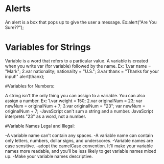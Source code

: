 # Alerts

An alert is a box that pops up to give the user a message.
Ex:alert("Are You Sure??");

# Variables for Strings 

Variable is a word that refers to a particular value.
A variable is created when you write var (for variable) followed by the name.
Ex:
1.var name = "Mark";
2.var nationality;
  nationality = "U.S.";
3.var thanx = "Thanks for your input!"
  alert(thanx);

#Variables for Numbers:

A string isn't the only thing you can assign to a variable. You can also assign a number.
Ex:
1.var weight = 150;
2.var originalNum = 23;
  var newNum = originalNum + 7;
3.var originalNum = "23";
  var newNum = originalNum + 7;
 -JavaScript can't sum a string and a number. JavaScript interprets
  "23" as a word, not a number.

#Variable Names Legal and Illegal:

-A variable name can't contain any spaces.
-A variable name can contain only letters, numbers, dollar signs, and underscores.
-Variable names are case sensitive.
-adopt the camelCase convention. It'll make your variable names more readable, and you'll be less
 likely to get variable names mixed up.
-Make your variable names descriptive.




